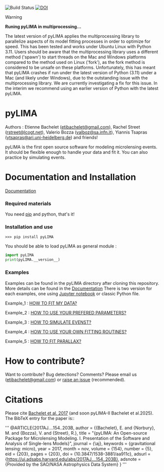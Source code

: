![Build Status](https://github.com/ebachelet/pyLIMA/actions/workflows/actions_unit_tests.yaml/badge.svg)
[![DOI](https://zenodo.org/badge/DOI/10.5281/zenodo.997468.svg)](https://doi.org/10.5281/zenodo.997468)

> [!WARNING]
> **Runing pyLIMA in multiprocessing...**
> 
> The latest version of pyLIMA applies the multiprocessing library to parallelize aspects of its model fitting processes in order to optimize for speed. This has been tested and works under Ubuntu Linux with Python 3.11.
> Users should be aware that the multiprocessing library uses a different method ('spawn') to start threads on the Mac and Windows platforms compared to the method used on Linux ('fork'), as the fork method is considered to be unsafe on these platforms. Unfortunately, this has meant that pyLIMA crashes if run under the latest version of Python (3.11) under a Mac (and likely under Windows), due to the outstanding issue with the multiprocessing library.
We are currently investigating a fix for this issue. In the interim we recommend using an earlier version of Python with the latest pyLIMA.

# pyLIMA

Authors : Etienne Bachelet (etibachelet@gmail.com), Rachel Street (rstreet@lcogt.net),
Valerio Bozza (valboz@sa.infn.it), Yiannis Tsapras (ytsapras@ari.uni-heidelberg.de) 
and friends!

pyLIMA is the first open source software for modeling microlensing events.
It should be flexible enough to handle your data and fit it.
You can also practice by simulating events.

# Documentation and Installation

[Documentation](https://pylima.readthedocs.io/en/latest/)

### Required materials

You need [pip](https://pip.pypa.io/en/stable/installing/) and python, that's it!

### Installation and use


```
>>> pip install pyLIMA
```

You should be able to load pyLIMA as general module :

```python
import pyLIMA
print(pyLIMA.__version__)
```

### Examples

Examples can be found in the pyLIMA directory after cloning this repository. More details can be found in the [Documentation](https://pylima.readthedocs.io/en/latest/)
There is two version for each examples, one
using [Jupyter notebook](https://jupyter.org/) or
classic Python file.

Example_1 : [HOW TO FIT MY DATA?](https://github.com/ebachelet/pyLIMA/tree/master/examples)

Example_2 : [HOW TO USE YOUR PREFERED PARAMETERS?](https://github.com/ebachelet/pyLIMA/tree/master/examples)

Example_3 : [HOW TO SIMULATE EVENST?](https://github.com/ebachelet/pyLIMA/tree/master/examples)

Example_4 : [HOW TO USE YOUR OWN FITTING ROUTINES?](https://github.com/ebachelet/pyLIMA/tree/master/examples)

Example_5 : [HOW TO FIT PARALLAX?](https://github.com/ebachelet/pyLIMA/tree/master/examples)


# How to contribute?

Want to contribute? Bug detections? Comments?
Please email us (etibachelet@gmail.com) or [raise an issue](https://github.com/ebachelet/pyLIMA/issues) (recommended).

# Citations

Please cite [Bachelet et al. 2017](https://ui.adsabs.harvard.edu/abs/2017AJ....154..203B/abstract) (and soon pyLIMA-II Bachelet et al.2025). The BibTeX entry for the paper is::

'''
@ARTICLE{2017AJ....154..203B,
       author = {{Bachelet}, E. and {Norbury}, M. and {Bozza}, V. and {Street}, R.},
        title = "{pyLIMA: An Open-source Package for Microlensing Modeling. I. Presentation of the Software and Analysis of Single-lens Models}",
      journal = {\aj},
     keywords = {gravitational lensing: micro},
         year = 2017,
        month = nov,
       volume = {154},
       number = {5},
          eid = {203},
        pages = {203},
          doi = {10.3847/1538-3881/aa911c},
       adsurl = {https://ui.adsabs.harvard.edu/abs/2017AJ....154..203B},
      adsnote = {Provided by the SAO/NASA Astrophysics Data System}
}
'''

